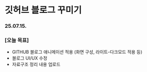 # 깃허브 블로그 꾸미기

### 25.07.15.
### [오늘 목표]
- GITHUB 블로그 애니메이션 적용 (화면 구성, 라이트-다크모드 적용 등)
- 블로그 UI/UX 수정
- 자료구조 정리 내용 업로드